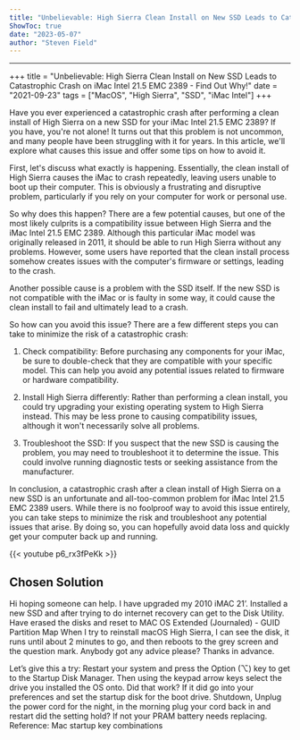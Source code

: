 ```yaml
---
title: "Unbelievable: High Sierra Clean Install on New SSD Leads to Catastrophic Crash on iMac Intel 21.5 EMC 2389 - Find Out Why!"
ShowToc: true 
date: "2023-05-07"
author: "Steven Field"
---
```

*****
+++ 
title = "Unbelievable: High Sierra Clean Install on New SSD Leads to Catastrophic Crash on iMac Intel 21.5 EMC 2389 - Find Out Why!"
date = "2021-09-23"
tags = ["MacOS", "High Sierra", "SSD", "iMac Intel"]
+++

Have you ever experienced a catastrophic crash after performing a clean install of High Sierra on a new SSD for your iMac Intel 21.5 EMC 2389? If you have, you're not alone! It turns out that this problem is not uncommon, and many people have been struggling with it for years. In this article, we'll explore what causes this issue and offer some tips on how to avoid it.

First, let's discuss what exactly is happening. Essentially, the clean install of High Sierra causes the iMac to crash repeatedly, leaving users unable to boot up their computer. This is obviously a frustrating and disruptive problem, particularly if you rely on your computer for work or personal use.

So why does this happen? There are a few potential causes, but one of the most likely culprits is a compatibility issue between High Sierra and the iMac Intel 21.5 EMC 2389. Although this particular iMac model was originally released in 2011, it should be able to run High Sierra without any problems. However, some users have reported that the clean install process somehow creates issues with the computer's firmware or settings, leading to the crash.

Another possible cause is a problem with the SSD itself. If the new SSD is not compatible with the iMac or is faulty in some way, it could cause the clean install to fail and ultimately lead to a crash.

So how can you avoid this issue? There are a few different steps you can take to minimize the risk of a catastrophic crash:

1. Check compatibility: Before purchasing any components for your iMac, be sure to double-check that they are compatible with your specific model. This can help you avoid any potential issues related to firmware or hardware compatibility.

2. Install High Sierra differently: Rather than performing a clean install, you could try upgrading your existing operating system to High Sierra instead. This may be less prone to causing compatibility issues, although it won't necessarily solve all problems.

3. Troubleshoot the SSD: If you suspect that the new SSD is causing the problem, you may need to troubleshoot it to determine the issue. This could involve running diagnostic tests or seeking assistance from the manufacturer.

In conclusion, a catastrophic crash after a clean install of High Sierra on a new SSD is an unfortunate and all-too-common problem for iMac Intel 21.5 EMC 2389 users. While there is no foolproof way to avoid this issue entirely, you can take steps to minimize the risk and troubleshoot any potential issues that arise. By doing so, you can hopefully avoid data loss and quickly get your computer back up and running.

{{< youtube p6_rx3fPeKk >}} 



## Chosen Solution
 Hi hoping someone can help.  I have upgraded my 2010 iMAC 21’.  Installed a new SSD and after trying to do internet recovery can get to the Disk Utility.
Have erased the disks and reset to MAC OS Extended (Journaled) - GUID Partition Map
When I try to reinstall macOS High Sierra, I can see the disk, it runs until about 2 minutes to go, and then reboots to the grey screen and the question mark.
Anybody got any advice please?
Thanks in advance.

 Let’s give this a try: Restart your system and press the Option (⌥) key to get to the Startup Disk Manager. Then using the keypad arrow keys select the drive you installed the OS onto. Did that work?
If it did go into your preferences and set the startup disk for the boot drive. Shutdown, Unplug the power cord for the night, in the morning plug your cord back in and restart did the setting hold? If not your PRAM battery needs replacing.
Reference: Mac startup key combinations




